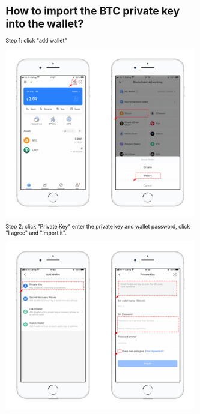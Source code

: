 # How to import the BTC private key into the wallet?

Step 1: click "add wallet"

![mceclip0.png](<../../.gitbook/assets/6 (1) (2).png>)

Step 2: click "Private Key" enter the private key and wallet password, click "I agree" and "Import it".

![mceclip1.png](<../../.gitbook/assets/7 (1) (3).png>)
